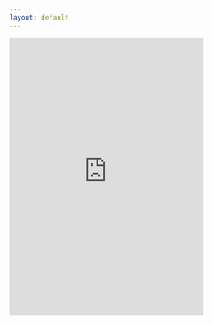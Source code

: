 ```yaml
---
layout: default
---
```


<iframe src="https://discord.com/widget?id=838064692949286967&theme=dark" width="350" height="500" allowtransparency="true" frameborder="0" sandbox="allow-popups allow-popups-to-escape-sandbox allow-same-origin allow-scripts"></iframe>

